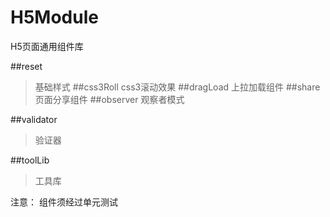 # H5Module
H5页面通用组件库

##reset
> 基础样式
##css3Roll
> css3滚动效果
##dragLoad
> 上拉加载组件
##share
> 页面分享组件
##observer
> 观察者模式

##validator
> 验证器

##toolLib
> 工具库

注意：
组件须经过单元测试
